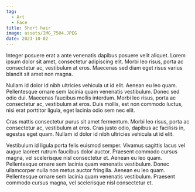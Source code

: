 ```yaml
---
tag:
  - Art
  - Face
title: Short hair
image: assets/IMG_7504.JPEG
date: 2023-10-02
---
```


Integer posuere erat a ante venenatis dapibus posuere velit aliquet. Lorem ipsum dolor sit amet, consectetur adipiscing elit. Morbi leo risus, porta ac consectetur ac, vestibulum at eros. Maecenas sed diam eget risus varius blandit sit amet non magna.

Nullam id dolor id nibh ultricies vehicula ut id elit. Aenean eu leo quam. Pellentesque ornare sem lacinia quam venenatis vestibulum. Donec sed odio dui. Maecenas faucibus mollis interdum. Morbi leo risus, porta ac consectetur ac, vestibulum at eros. Duis mollis, est non commodo luctus, nisi erat porttitor ligula, eget lacinia odio sem nec elit.

Cras mattis consectetur purus sit amet fermentum. Morbi leo risus, porta ac consectetur ac, vestibulum at eros. Cras justo odio, dapibus ac facilisis in, egestas eget quam. Nullam id dolor id nibh ultricies vehicula ut id elit.

Vestibulum id ligula porta felis euismod semper. Vivamus sagittis lacus vel augue laoreet rutrum faucibus dolor auctor. Praesent commodo cursus magna, vel scelerisque nisl consectetur et. Aenean eu leo quam. Pellentesque ornare sem lacinia quam venenatis vestibulum. Donec ullamcorper nulla non metus auctor fringilla. Aenean eu leo quam. Pellentesque ornare sem lacinia quam venenatis vestibulum. Praesent commodo cursus magna, vel scelerisque nisl consectetur et.

